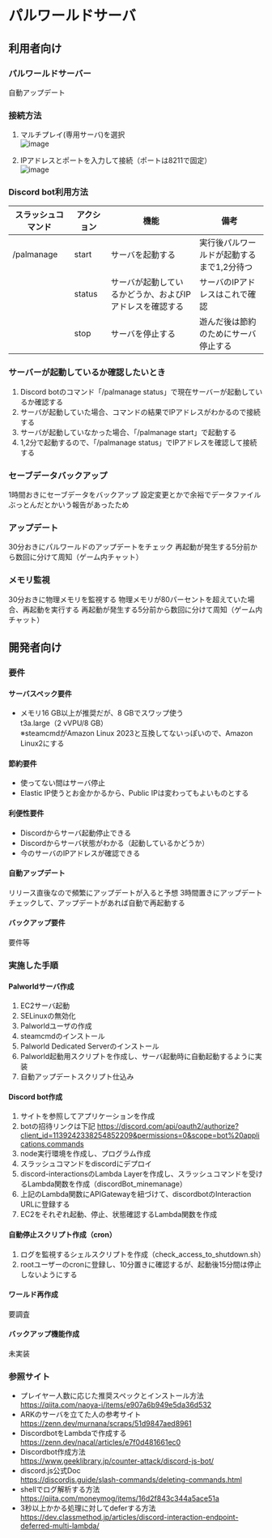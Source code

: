 # パルワールドサーバ

## 利用者向け
### パルワールドサーバー
自動アップデート  

### 接続方法
1. マルチプレイ(専用サーバ)を選択  
![image](https://github.com/hideBBBtec/picnic_palworld/assets/54278033/750bbc9f-ff23-4732-810a-5c4ecc1813c9)

2. IPアドレスとポートを入力して接続（ポートは8211で固定）  
![image](https://github.com/hideBBBtec/picnic_palworld/assets/54278033/72bc54e8-c33e-4891-83d3-a4f566ebeb9a)


### Discord bot利用方法
|スラッシュコマンド|アクション|機能|備考|
|---|---|---|---|
|/palmanage|start|サーバを起動する|実行後パルワールドが起動するまで1,2分待つ|
||status|サーバが起動しているかどうか、およびIPアドレスを確認する|サーバのIPアドレスはこれで確認|
||stop|サーバを停止する|遊んだ後は節約のためにサーバ停止する|


### サーバーが起動しているか確認したいとき
1. Discord botのコマンド「/palmanage status」で現在サーバーが起動しているか確認する
2. サーバが起動していた場合、コマンドの結果でIPアドレスがわかるので接続する
3. サーバが起動していなかった場合、「/palmanage start」で起動する
4. 1,2分で起動するので、「/palmanage status」でIPアドレスを確認して接続する

### セーブデータバックアップ
1時間おきにセーブデータをバックアップ
設定変更とかで余裕でデータファイルぶっとんだとかいう報告があったため

### アップデート
30分おきにパルワールドのアップデートをチェック
再起動が発生する5分前から数回に分けて周知（ゲーム内チャット）

### メモリ監視
30分おきに物理メモリを監視する
物理メモリが80パーセントを超えていた場合、再起動を実行する
再起動が発生する5分前から数回に分けて周知（ゲーム内チャット）


## 開発者向け

### 要件
#### サーバスペック要件
- メモリ16 GB以上が推奨だが、8 GBでスワップ使う  
t3a.large（2 vVPU/8 GB）  
※steamcmdがAmazon Linux 2023と互換してないっぽいので、Amazon Linux2にする

#### 節約要件
- 使ってない間はサーバ停止
- Elastic IP使うとお金かかるから、Public IPは変わってもよいものとする

#### 利便性要件
- Discordからサーバ起動停止できる
- Discordからサーバ状態がわかる（起動しているかどうか）
- 今のサーバのIPアドレスが確認できる

#### 自動アップデート
リリース直後なので頻繁にアップデートが入ると予想
3時間置きにアップデートチェックして、アップデートがあれば自動で再起動する

#### バックアップ要件
要件等

### 実施した手順
#### Palworldサーバ作成
1. EC2サーバ起動
2. SELinuxの無効化
3. Palworldユーザの作成
4. steamcmdのインストール  
5. Palworld Dedicated Serverのインストール
6. Palworld起動用スクリプトを作成し、サーバ起動時に自動起動するように実装
7. 自動アップデートスクリプト仕込み

#### Discord bot作成
1. サイトを参照してアプリケーションを作成
2. botの招待リンクは下記
https://discord.com/api/oauth2/authorize?client_id=1139242338254852209&permissions=0&scope=bot%20applications.commands
3. node実行環境を作成し、プログラム作成
4. スラッシュコマンドをdiscordにデプロイ
5. discord-interactionsのLambda Layerを作成し、スラッシュコマンドを受けるLambda関数を作成（discordBot_minemanage）
6. 上記のLambda関数にAPIGatewayを紐づけて、discordbotのInteraction URLに登録する
7. EC2をそれぞれ起動、停止、状態確認するLambda関数を作成

#### 自動停止スクリプト作成（cron）
1. ログを監視するシェルスクリプトを作成（check_access_to_shutdown.sh）
2. rootユーザーのcronに登録し、10分置きに確認するが、起動後15分間は停止しないようにする

#### ワールド再作成
要調査

#### バックアップ機能作成
未実装

### 参照サイト
- プレイヤー人数に応じた推奨スペックとインストール方法  
https://qiita.com/naoya-i/items/e907a6b949e5da36d532
- ARKのサーバを立てた人の参考サイト
https://zenn.dev/murnana/scraps/51d9847aed8961
- DiscordbotをLambdaで作成する  
https://zenn.dev/nacal/articles/e7f0d481661ec0
- Discordbot作成方法  
https://www.geeklibrary.jp/counter-attack/discord-js-bot/
- discord.js公式Doc  
https://discordjs.guide/slash-commands/deleting-commands.html
- shellでログ解析する方法  
https://qiita.com/moneymog/items/16d2f843c344a5ace51a
- 3秒以上かかる処理に対してdeferする方法
https://dev.classmethod.jp/articles/discord-interaction-endpoint-deferred-multi-lambda/

